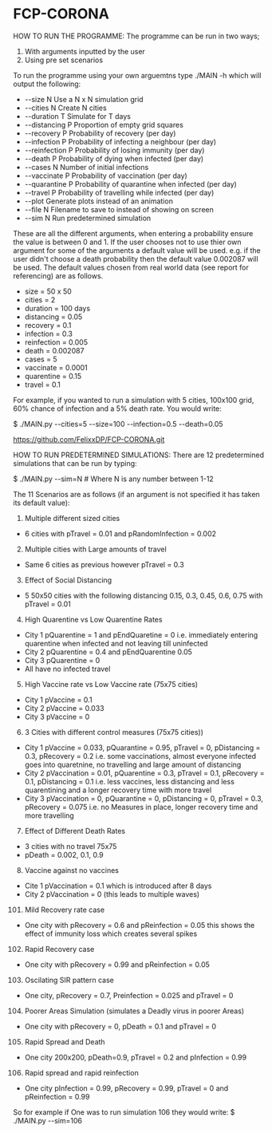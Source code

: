 # FCP-CORONAHOW TO RUN THE PROGRAMME:The programme can be run in two ways; 1) With arguments inputted by the user 2) Using pre set scenarios To run the programme using your own arguemtns type ./MAIN -h which will output the following:-  --size N         Use a N x N simulation grid-  --cities N       Create N cities-  --duration T     Simulate for T days-  --distancing P   Proportion of empty grid squares-  --recovery P     Probability of recovery (per day)-  --infection P    Probability of infecting a neighbour (per day)-  --reinfection P  Probability of losing immunity (per day)-  --death P        Probability of dying when infected (per day)-  --cases N        Number of initial infections-  --vaccinate P    Probability of vaccination (per day)-  --quarantine P   Probability of quarantine when infected (per day)-  --travel P       Probability of travelling while infected (per day)-  --plot           Generate plots instead of an animation-  --file N         Filename to save to instead of showing on screen-  --sim N          Run predetermined simulationThese are all the different arguments, when entering a probability ensure the value is between 0 and 1. If the user chooses not to use thier own argument for some of the arguments a default value will be used. e.g. if the user didn't choose a death probability then the default value 0.002087 will be used. The default values chosen from real world data (see report for referencing) are as follows.- size = 50 x 50- cities = 2- duration = 100 days- distancing = 0.05- recovery = 0.1- infection = 0.3- reinfection = 0.005- death = 0.002087- cases = 5- vaccinate = 0.0001 - quarentine = 0.15- travel = 0.1For example, if you wanted to run a simulation with 5 cities, 100x100 grid, 60% chance of infection and a 5%death rate. You would write:$ ./MAIN.py --cities=5 --size=100 --infection=0.5 --death=0.05https://github.com/FelixxDP/FCP-CORONA.gitHOW TO RUN PREDETERMINED SIMULATIONS:There are 12 predetermined simulations that can be run by typing:$ ./MAIN.py --sim=N  # Where N is any number between 1-12The 11 Scenarios are as follows (if an argument is not specified it has taken its default value):1) Multiple different sized cities- 6 cities with pTravel = 0.01 and pRandomInfection = 0.0022) Multiple cities with Large amounts of travel- Same 6 cities as previous however pTravel = 0.33) Effect of Social Distancing- 5 50x50 cities with the following distancing 0.15, 0.3, 0.45, 0.6, 0.75 with pTravel = 0.014) High Quarentine vs Low Quarentine Rates- City 1 pQuarentine = 1 and pEndQuaretine = 0 i.e. immediately entering quarentine when infected and not leaving till uninfected- City 2 pQuarentine = 0.4 and pEndQuarentine 0.05- City 3 pQuarentine = 0- All have no infected travel5) High Vaccine rate vs Low Vaccine rate (75x75 cities)- City 1 pVaccine = 0.1- City 2 pVaccine = 0.033- City 3 pVaccine = 06) 3 Cities with different control measures (75x75 cities))- City 1 pVaccine = 0.033, pQuarantine = 0.95, pTravel = 0, pDistancing = 0.3, pRecovery = 0.2 i.e. some vaccinations, almost everyone infected goes into quaretnine, no travelling and large amount of distancing- City 2 pVaccination = 0.01, pQuarentine = 0.3, pTravel = 0.1, pRecovery = 0.1, pDistancing = 0.1 i.e. less vaccines, less distancing and less quarentining and a longer recovery time with more travel- City 3 pVaccination = 0, pQuarantine = 0, pDistancing = 0, pTravel = 0.3, pRecovery = 0.075 i.e. no Measures in place, longer recovery time andmore travelling7) Effect of Different Death Rates- 3 cities with no travel 75x75- pDeath = 0.002, 0.1, 0.98) Vaccine against no vaccines- Cite 1 pVaccination = 0.1 which is introduced after 8 days- City 2 pVaccination = 0 (this leads to multiple waves)101) Mild Recovery rate case- One city with pRecovery = 0.6 and pReinfection = 0.05 this shows the effect of immunity loss which creates several spikes 102) Rapid Recovery case- One city with  pRecovery = 0.99 and pReinfection = 0.05 103) Oscilating SIR pattern case- One city, pRecovery = 0.7, Preinfection = 0.025 and pTravel = 0104) Poorer Areas Simulation (simulates a Deadly virus in poorer Areas)- One city with pRecovery = 0, pDeath = 0.1 and pTravel = 0105) Rapid Spread and Death- One city 200x200, pDeath=0.9, pTravel = 0.2 and pInfection = 0.99106) Rapid spread and rapid reinfection- One city pInfection = 0.99, pRecovery = 0.99, pTravel = 0 and pReinfection = 0.99So for example if One was to run simulation 106 they would write:$ ./MAIN.py --sim=106